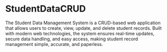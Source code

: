 # StudentDataCRUD
The Student Data Management System is a CRUD-based web application that allows users to create, view, update, and delete student records.  Built with modern web technologies, the system ensures real-time updates, secure data handling, and easy access, making student record management simple, accurate, and paperless.

